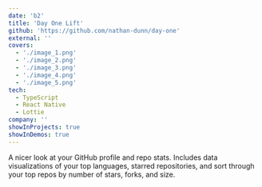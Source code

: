 ```yaml
---
date: 'b2'
title: 'Day One Lift'
github: 'https://github.com/nathan-dunn/day-one'
external: ''
covers:
  - './image_1.png'
  - './image_2.png'
  - './image_3.png'
  - './image_4.png'
  - './image_5.png'
tech:
  - TypeScript
  - React Native
  - Lottie
company: ''
showInProjects: true
showInDemos: true
---
```


A nicer look at your GitHub profile and repo stats. Includes data visualizations of your top languages, starred repositories, and sort through your top repos by number of stars, forks, and size.
